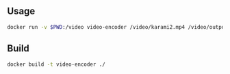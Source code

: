 ## Usage

```sh
docker run -v $PWD:/video video-encoder /video/karami2.mp4 /video/output/karami2
```

## Build

```sh
docker build -t video-encoder ./
```

